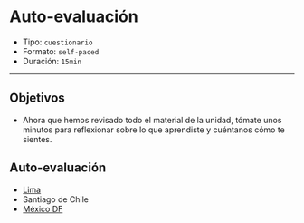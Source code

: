 # Auto-evaluación

- Tipo: `cuestionario`
- Formato: `self-paced`
- Duración: `15min`

***

## Objetivos

- Ahora que hemos revisado todo el material de la unidad, tómate unos minutos para reflexionar sobre lo que aprendiste y cuéntanos cómo te sientes.

## Auto-evaluación
- [Lima](https://docs.google.com/forms/d/e/1FAIpQLSd6Aj_uTOsxTR1JWKJnKjOC58SxwLiyACSOz8gIhXoGH4bejw/viewform)
- Santiago de Chile
- [México DF](https://docs.google.com/forms/d/e/1FAIpQLSfDR9xHnfg_SWEYnXLuYrtbRCQDCFOI2pf9ogKqqJLJ1y8vKA/viewform)
